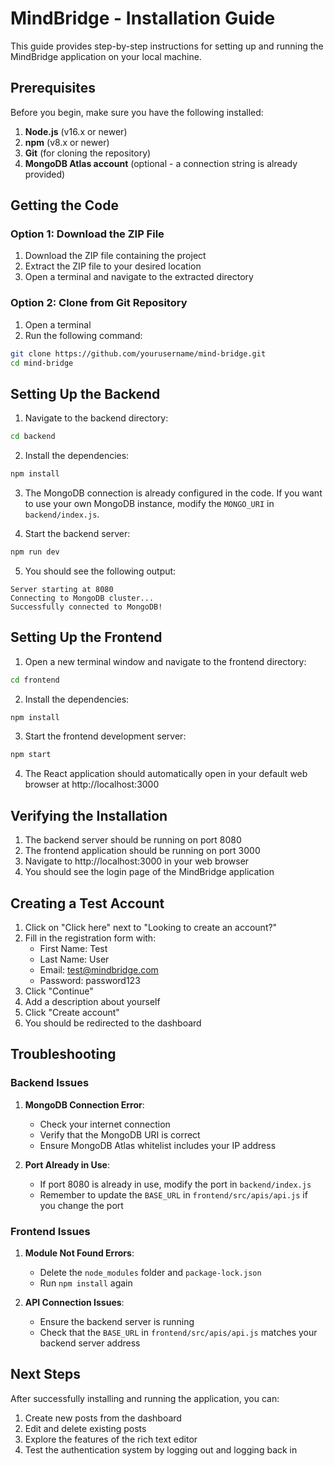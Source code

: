 # MindBridge - Installation Guide

This guide provides step-by-step instructions for setting up and running the MindBridge application on your local machine.

## Prerequisites

Before you begin, make sure you have the following installed:

1. **Node.js** (v16.x or newer)
2. **npm** (v8.x or newer)
3. **Git** (for cloning the repository)
4. **MongoDB Atlas account** (optional - a connection string is already provided)

## Getting the Code

### Option 1: Download the ZIP File

1. Download the ZIP file containing the project
2. Extract the ZIP file to your desired location
3. Open a terminal and navigate to the extracted directory

### Option 2: Clone from Git Repository

1. Open a terminal
2. Run the following command:
```bash
git clone https://github.com/yourusername/mind-bridge.git
cd mind-bridge
```

## Setting Up the Backend

1. Navigate to the backend directory:
```bash
cd backend
```

2. Install the dependencies:
```bash
npm install
```

3. The MongoDB connection is already configured in the code. If you want to use your own MongoDB instance, modify the `MONGO_URI` in `backend/index.js`.

4. Start the backend server:
```bash
npm run dev
```

5. You should see the following output:
```
Server starting at 8080
Connecting to MongoDB cluster...
Successfully connected to MongoDB!
```

## Setting Up the Frontend

1. Open a new terminal window and navigate to the frontend directory:
```bash 
cd frontend
```

2. Install the dependencies:
```bash
npm install
```

3. Start the frontend development server:
```bash
npm start
```

4. The React application should automatically open in your default web browser at http://localhost:3000

## Verifying the Installation

1. The backend server should be running on port 8080
2. The frontend application should be running on port 3000
3. Navigate to http://localhost:3000 in your web browser
4. You should see the login page of the MindBridge application

## Creating a Test Account

1. Click on "Click here" next to "Looking to create an account?"
2. Fill in the registration form with:
   - First Name: Test
   - Last Name: User
   - Email: test@mindbridge.com
   - Password: password123
3. Click "Continue"
4. Add a description about yourself
5. Click "Create account"
6. You should be redirected to the dashboard

## Troubleshooting

### Backend Issues

1. **MongoDB Connection Error**: 
   - Check your internet connection
   - Verify that the MongoDB URI is correct
   - Ensure MongoDB Atlas whitelist includes your IP address

2. **Port Already in Use**:
   - If port 8080 is already in use, modify the port in `backend/index.js`
   - Remember to update the `BASE_URL` in `frontend/src/apis/api.js` if you change the port

### Frontend Issues

1. **Module Not Found Errors**:
   - Delete the `node_modules` folder and `package-lock.json`
   - Run `npm install` again

2. **API Connection Issues**:
   - Ensure the backend server is running
   - Check that the `BASE_URL` in `frontend/src/apis/api.js` matches your backend server address

## Next Steps

After successfully installing and running the application, you can:

1. Create new posts from the dashboard
2. Edit and delete existing posts
3. Explore the features of the rich text editor
4. Test the authentication system by logging out and logging back in
